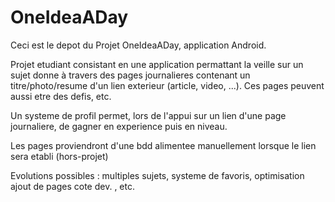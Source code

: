 # OneIdeaADay

Ceci est le depot du Projet OneIdeaADay, application Android.

Projet etudiant consistant en une application permattant la veille sur un sujet donne à travers des pages journalieres contenant un titre/photo/resume d'un lien exterieur (article, video, ...). Ces pages peuvent aussi etre des defis, etc.

Un systeme de profil permet, lors de l'appui sur un lien d'une page journaliere, de gagner en experience puis en niveau.

Les pages proviendront d'une bdd alimentee manuellement lorsque le lien sera etabli (hors-projet)

Evolutions possibles : multiples sujets, systeme de favoris, optimisation ajout de pages cote dev. , etc.
